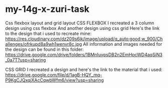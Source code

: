 # my-14g-x-zuri-task
Css flexbox layout and grid layout
CSS FLEXBOX
I recreated a 3 column design using css flexbox
And another design using css grid 
Here's the link to the design that i used to recreate mine: https://res.cloudinary.com/dz209s6jk/image/upload/q_auto:good,w_900/Challenges/ofrkupd8a9wh1wenvr8c.jpg
All information and images needed for the design can be found in this folder: https://drive.google.com/drive/folders/1BMnIuvpsDB2n2EmHpcWD4aqSiN3_0a7T?usp=sharing


CSS GRID
I recreated a design and here's the link to the material that i used: https://drive.google.com/file/d/1agB-HQY_mq-P9KgCJQxqjXAcCqwbWfm6/view?usp=sharing
